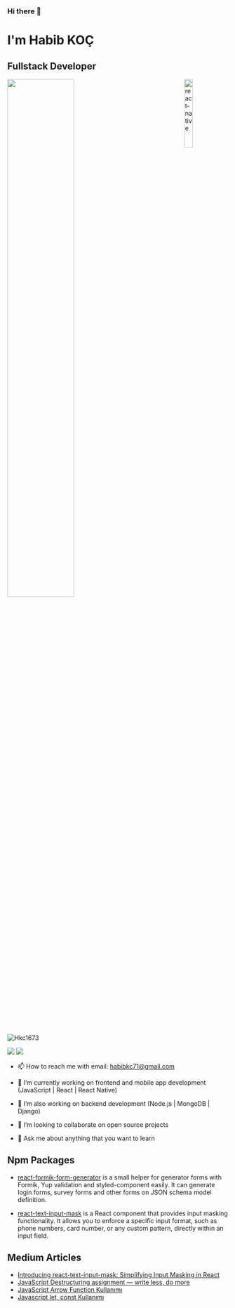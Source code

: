 ### Hi there 👋
<h1>I'm Habib KOÇ</h1>

 <h2>Fullstack Developer</h2>

<img src="https://github-readme-stats.vercel.app/api?username=Hkc1673&show_icons=true&theme=dracula" align='center' width="55%">

<img src="./animation_500_kd7ngokt.gif" alt="react-native" width="20%" height="20%" align="right">

<br>
<br>
<p align="left"> <img src="https://komarev.com/ghpvc/?username=Hkc1673" alt="Hkc1673" /> </p>

[![](https://img.shields.io/badge/linkedin-%230077B5.svg?&style=for-the-badge&logo=linkedin&logoColor=white)](https://www.linkedin.com/in/habib-koc/)
[![](https://img.shields.io/badge/medium-%2312100E.svg?&style=for-the-badge&logo=medium&logoColor=white)](https://habibkc71.medium.com/)

- 📫 How to reach me with email: habibkc71@gmail.com

- 🔭 I’m currently working on frontend and mobile app development (JavaScript | React | React Native)
- 🌱 I’m also working on backend development (Node.js | MongoDB | Django)
- 👯 I’m looking to collaborate on open source projects
- 💬 Ask me about anything that you want to learn

## Npm Packages
  - [react-formik-form-generator](https://www.npmjs.com/package/react-formik-form-generator) is a small helper for generator forms with Formik, Yup validation and styled-component easily. It can generate login forms, survey forms and other forms on JSON schema model definition.


- [react-text-input-mask](https://www.npmjs.com/package/react-text-input-mask) is a React component that provides input masking functionality. It allows you to enforce a specific input format, such as phone numbers, card number, or any custom pattern, directly within an input field.

## Medium Articles

- [Introducing react-text-input-mask: Simplifying Input Masking in React](https://habibkc71.medium.com/introducing-react-text-input-mask-simplifying-input-masking-in-react-73091f55dc8c)
- [JavaScript Destructuring assignment — write less, do more](https://habibkc71.medium.com/javascript-destructuring-assignment-write-less-do-more-7046ee528470)
- [JavaScript Arrow Function Kullanımı](https://habibkc71.medium.com/javascript-arrow-function-kullan%C4%B1m%C4%B1-473856364486)
- [Javascript let, const Kullanımı](https://habibkc71.medium.com/javascript-let-const-kullan%C4%B1m%C4%B1-25bd1253d679)

<!--
**Hkc1673/Hkc1673** is a ✨ _special_ ✨ repository because its `README.md` (this file) appears on your GitHub profile.

Here are some ideas to get you started:

- 🔭 I’m currently working on ...
- 🌱 I’m currently learning ...
- 👯 I’m looking to collaborate on ...
- 🤔 I’m looking for help with ...
- 💬 Ask me about ...
- 📫 How to reach me: ...
- 😄 Pronouns: ...
- ⚡ Fun fact: ...
-->
